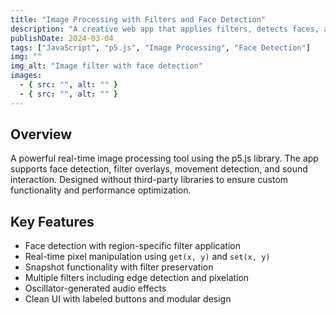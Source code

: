 ```yaml
---
title: "Image Processing with Filters and Face Detection"
description: "A creative web app that applies filters, detects faces, and supports real-time video manipulation using p5.js and pixel-level operations."
publishDate: 2024-03-04
tags: ["JavaScript", "p5.js", "Image Processing", "Face Detection"]
img: ""
img_alt: "Image filter with face detection"
images:
  - { src: "", alt: "" }
  - { src: "", alt: "" }
---
```


## Overview

A powerful real-time image processing tool using the p5.js library. The app supports face detection, filter overlays, movement detection, and sound interaction. Designed without third-party libraries to ensure custom functionality and performance optimization.

## Key Features

- Face detection with region-specific filter application
- Real-time pixel manipulation using `get(x, y)` and `set(x, y)`
- Snapshot functionality with filter preservation
- Multiple filters including edge detection and pixelation
- Oscillator-generated audio effects
- Clean UI with labeled buttons and modular design
